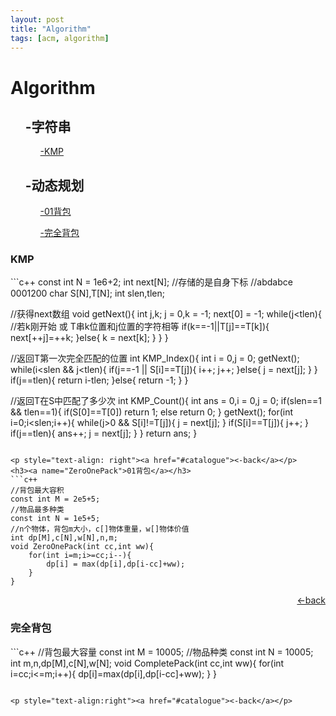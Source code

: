 ```yaml
---
layout: post
title: "Algorithm"
tags: [acm, algorithm]
---
```


<h1><a name="catalogue">Algorithm</a></h1>
<ul>
	<h2>-字符串</h2>
		<ul><a href="#kmp">-KMP</a></ul>
	<h2>-动态规划</h2>
    <ul><a href="#ZeroOnePack">-01背包</a></ul>
    <ul><a href="#CompletePack">-完全背包</a></ul>
</ul>

<h3><a name="kmp">KMP</a></h3>
```c++
const int N = 1e6+2;
int next[N];
//存储的是自身下标
//abdabce 0001200
char S[N],T[N];
int slen,tlen;

//获得next数组
void getNext(){
	int j,k;
	j = 0,k = -1;
	next[0] = -1;
	while(j<tlen){
		//若k刚开始 或 T串k位置和j位置的字符相等
		if(k==-1||T[j]==T[k]){	
			next[++j]=++k;
		}else{
			k = next[k];
		}
	}
}

//返回T第一次完全匹配的位置
int KMP_Index(){
	int i = 0,j = 0;
	getNext();
	while(i<slen && j<tlen){
		if(j==-1 || S[i]==T[j]){
			i++;
			j++;
		}else{
			j = next[j];
		}
	}
	if(j==tlen){
		return i-tlen;
	}else{
		return -1;
	}
}

//返回T在S中匹配了多少次
int KMP_Count(){
	int ans = 0,i = 0,j = 0;
	if(slen==1 && tlen==1){
		if(S[0]==T[0])
			return 1;
		else
			return 0;
	}
	getNext();
	for(int i=0;i<slen;i++){
	while(j>0 && S[i]!=T[j]){
			j = next[j];
		}
		if(S[i]==T[j]){
			j++;
		}
		if(j==tlen){
			ans++;
			j = next[j];
		}
	}
	return ans;
}
```

<p style="text-align: right"><a href="#catalogue"><-back</a></p>
<h3><a name="ZeroOnePack">01背包</a></h3>
```c++
//背包最大容积
const int M = 2e5+5;
//物品最多种类
const int N = 1e5+5;
//n个物体，背包m大小，c[]物体重量，w[]物体价值
int dp[M],c[N],w[N],n,m;
void ZeroOnePack(int cc,int ww){
	for(int i=m;i>=cc;i--){
		dp[i] = max(dp[i],dp[i-cc]+ww);
	}
}

```

<p style="text-align:right"><a href="#catalogue"><-back</a></p>
<h3><a name="CompletePack">完全背包</a></h3>
```c++
//背包最大容量
const int M = 10005;
//物品种类
const int N = 10005;
int m,n,dp[M],c[N],w[N];
void CompletePack(int cc,int ww){
    for(int i=cc;i<=m;i++){
        dp[i]=max(dp[i],dp[i-cc]+ww);
    }
}

```

<p style="text-align:right"><a href="#catalogue"><-back</a></p>